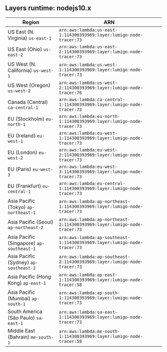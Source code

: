 Layers runtime: nodejs10.x
----
| Region | ARN |
| --- | --- |
|US East (N. Virginia)  `us-east-1`|`arn:aws:lambda:us-east-1:114300393969:layer:lumigo-node-tracer:73`|
|US East (Ohio)  `us-east-2`|`arn:aws:lambda:us-east-2:114300393969:layer:lumigo-node-tracer:73`|
|US West (N. California)  `us-west-1`|`arn:aws:lambda:us-west-1:114300393969:layer:lumigo-node-tracer:73`|
|US West (Oregon)  `us-west-2`|`arn:aws:lambda:us-west-2:114300393969:layer:lumigo-node-tracer:76`|
|Canada (Central)  `ca-central-1`|`arn:aws:lambda:ca-central-1:114300393969:layer:lumigo-node-tracer:73`|
|EU (Stockholm)  `eu-north-1`|`arn:aws:lambda:eu-north-1:114300393969:layer:lumigo-node-tracer:73`|
|EU (Ireland)  `eu-west-1`|`arn:aws:lambda:eu-west-1:114300393969:layer:lumigo-node-tracer:73`|
|EU (London)  `eu-west-2`|`arn:aws:lambda:eu-west-2:114300393969:layer:lumigo-node-tracer:73`|
|EU (Paris)  `eu-west-3`|`arn:aws:lambda:eu-west-3:114300393969:layer:lumigo-node-tracer:73`|
|EU (Frankfurt)  `eu-central-1`|`arn:aws:lambda:eu-central-1:114300393969:layer:lumigo-node-tracer:73`|
|Asia Pacific (Tokyo)  `ap-northeast-1`|`arn:aws:lambda:ap-northeast-1:114300393969:layer:lumigo-node-tracer:73`|
|Asia Pacific (Seoul)  `ap-northeast-2`|`arn:aws:lambda:ap-northeast-2:114300393969:layer:lumigo-node-tracer:73`|
|Asia Pacific (Singapore)  `ap-southeast-1`|`arn:aws:lambda:ap-southeast-1:114300393969:layer:lumigo-node-tracer:73`|
|Asia Pacific (Sydney)  `ap-southeast-2`|`arn:aws:lambda:ap-southeast-2:114300393969:layer:lumigo-node-tracer:73`|
|Asia Pacific (Hong Kong)  `ap-east-1`|`arn:aws:lambda:ap-east-1:114300393969:layer:lumigo-node-tracer:58`|
|Asia Pacific (Mumbai)  `ap-south-1`|`arn:aws:lambda:ap-south-1:114300393969:layer:lumigo-node-tracer:73`|
|South America (São Paulo)  `sa-east-1`|`arn:aws:lambda:sa-east-1:114300393969:layer:lumigo-node-tracer:73`|
|Middle East (Bahrain)  `me-south-1`|`arn:aws:lambda:me-south-1:114300393969:layer:lumigo-node-tracer:58`|
